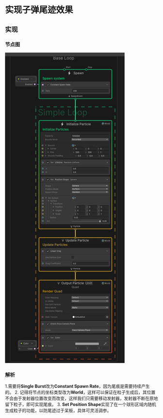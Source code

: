 # 实现子弹尾迹效果

## 实现

### 节点图
![alt text](static/bullettrail.png)

### 解析

1.需要将**Single Burst**改为**Constant Spawn Rate**，因为尾痕是需要持续产生的。
2. 记得将节点的坐标类型改为**World**，这样可以保证在粒子生成后，其位置不会由于发射器位置改变而改变，这样我们只需要移动发射器，发射器不断在原地留下粒子，即可实现尾痕。
3. **Set Position Shape**实现了在一个球形区域内随机生成粒子的功能，以防尾迹过于呆板，具体可灵活调参。